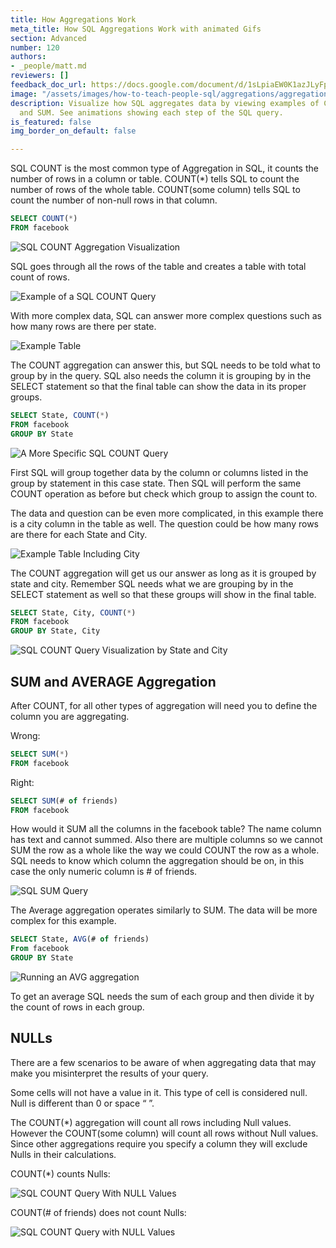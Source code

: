 ```yaml
---
title: How Aggregations Work
meta_title: How SQL Aggregations Work with animated Gifs
section: Advanced
number: 120
authors:
- _people/matt.md
reviewers: []
feedback_doc_url: https://docs.google.com/document/d/1sLpiaEW0K1azJLyFp6Va0UJFR3jU3YljuMcg2TUpoDY/edit?usp=sharing
image: "/assets/images/how-to-teach-people-sql/aggregations/aggregations_2.png"
description: Visualize how SQL aggregates data by viewing examples of COUNT, AVG,
  and SUM. See animations showing each step of the SQL query.
is_featured: false
img_border_on_default: false

---
```

SQL COUNT is the most common type of Aggregation in SQL, it counts the number of rows in a column or table. COUNT(\*) tells SQL to count the number of rows of the whole table. COUNT(some column) tells SQL to count the number of non-null rows in that column.

```sql
SELECT COUNT(*)
FROM facebook
```

![SQL COUNT Aggregation Visualization](/assets/images/how-to-teach-people-sql/aggregations/aggregations_1.gif)

SQL goes through all the rows of the table and creates a table with total count of rows.

![Example of a SQL COUNT Query](/assets/images/how-to-teach-people-sql/aggregations/aggregations_2.png)

With more complex data, SQL can answer more complex questions such as how many rows are there per state.

![Example Table](/assets/images/how-to-teach-people-sql/aggregations/aggregations_3.png)

The COUNT aggregation can answer this, but SQL needs to be told what to group by in the query. SQL also needs the column it is grouping by in the SELECT statement so that the final table can show the data in its proper groups.

```sql
SELECT State, COUNT(*)
FROM facebook
GROUP BY State
```

![A More Specific SQL COUNT Query](/assets/images/how-to-teach-people-sql/aggregations/aggregations_4.gif)

First SQL will group together data by the column or columns listed in the group by statement in this case state. Then SQL will perform the same COUNT operation as before but check which group to assign the count to.

The data and question can be even more complicated, in this example there is a city column in the table as well. The question could be how many rows are there for each State and City.

![Example Table Including City](/assets/images/how-to-teach-people-sql/aggregations/aggregations_5.png)

The COUNT aggregation will get us our answer as long as it is grouped by state and city. Remember SQL needs what we are grouping by in the SELECT statement as well so that these groups will show in the final table.

```sql
SELECT State, City, COUNT(*)
FROM facebook
GROUP BY State, City
```

![SQL COUNT Query Visualization by State and City](/assets/images/how-to-teach-people-sql/aggregations/aggregations_6.gif)

## SUM and AVERAGE Aggregation

After COUNT, for all other types of aggregation will need you to define the column you are aggregating.

Wrong:

```sql
SELECT SUM(*)
FROM facebook
```

Right:

```sql
SELECT SUM(# of friends)
FROM facebook
```

How would it SUM all the columns in the facebook table? The name column has text and cannot summed. Also there are multiple columns so we cannot SUM the row as a whole like the way we could COUNT the row as a whole. SQL needs to know which column the aggregation should be on, in this case the only numeric column is # of friends.

![SQL SUM Query](/assets/images/how-to-teach-people-sql/aggregations/aggregations_7.gif)

The Average aggregation operates similarly to SUM. The data will be more complex for this example.

```sql
SELECT State, AVG(# of friends)
From facebook
GROUP BY State
```

![Running an AVG aggregation](/assets/images/how-to-teach-people-sql/aggregations/aggregations_8.gif)

To get an average SQL needs the sum of each group and then divide it by the count of rows in each group.

## NULLs

There are a few scenarios to be aware of when aggregating data that may make you misinterpret the results of your query.

Some cells will not have a value in it. This type of cell is considered null. Null is different than 0 or space “ ”.

The COUNT(\*) aggregation will count all rows including Null values. However the COUNT(some column) will count all rows without Null values. Since other aggregations require you specify a column they will exclude Nulls in their calculations.

COUNT(\*) counts Nulls:

![SQL COUNT Query With NULL Values](/assets/images/how-to-teach-people-sql/aggregations/aggregations_9.gif)

COUNT(# of friends) does not count Nulls:

![SQL COUNT Query with NULL Values](/assets/images/how-to-teach-people-sql/aggregations/aggregations_10.gif)
